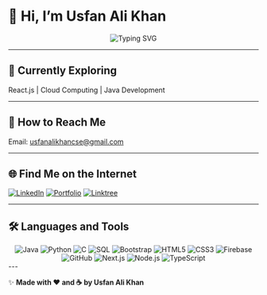# 👋 Hi, I’m Usfan Ali Khan  

<div align="center">

![Typing SVG](https://readme-typing-svg.herokuapp.com?font=Fira+Code&size=24&pause=1000&width=600&lines=A+Passionate+Software+Developer;Building+Modern+User-Centric+Applications)  

</div>

---

## 🌱 Currently Exploring
React.js | Cloud Computing | Java Development  

---

## 📧 How to Reach Me
Email: [usfanalikhancse@gmail.com](mailto:usfanalikhancse@gmail.com)  

---

## 🌐 Find Me on the Internet
[![LinkedIn](https://img.shields.io/badge/LinkedIn-%230077B5?logo=linkedin&logoColor=white&style=for-the-badge)](https://www.linkedin.com/in/usfan-ali-khan)
[![Portfolio](https://img.shields.io/badge/Portfolio-%2300C200?logo=portfolio&logoColor=white&style=for-the-badge)](https://usfankhan.github.io/Portfolio-usfanalikhan_/)
[![Linktree](https://img.shields.io/badge/Linktree-%2300C200?logo=linktree&logoColor=white&style=for-the-badge)](https://linktr.ee/usfankhan43)  


---
## 🛠 Languages and Tools

<div align="center"><img src="https://img.shields.io/badge/Java-ED8B00?style=for-the-badge&logo=openjdk&logoColor=white" alt="Java"/>
<img src="https://img.shields.io/badge/Python-3670A0?style=for-the-badge&logo=python&logoColor=ffdd54" alt="Python"/>
<img src="https://img.shields.io/badge/C-00599C?style=for-the-badge&logo=c&logoColor=white" alt="C"/>
<img src="https://img.shields.io/badge/SQL-003B57?style=for-the-badge&logo=sql&logoColor=white" alt="SQL"/>
<img src="https://img.shields.io/badge/Bootstrap-563D7C?style=for-the-badge&logo=bootstrap&logoColor=white" alt="Bootstrap"/>
<img src="https://img.shields.io/badge/HTML5-E34F26?style=for-the-badge&logo=html5&logoColor=white" alt="HTML5"/>
<img src="https://img.shields.io/badge/CSS3-1572B6?style=for-the-badge&logo=css3&logoColor=white" alt="CSS3"/>
<img src="https://img.shields.io/badge/Firebase-FFCA28?style=for-the-badge&logo=firebase&logoColor=black" alt="Firebase"/>
<img src="https://img.shields.io/badge/GitHub-181717?style=for-the-badge&logo=github&logoColor=white" alt="GitHub"/>
<img src="https://img.shields.io/badge/Next.js-000000?style=for-the-badge&logo=next.js&logoColor=white" alt="Next.js"/>
<img src="https://img.shields.io/badge/Node.js-339933?style=for-the-badge&logo=node.js&logoColor=white" alt="Node.js"/>
<img src="https://img.shields.io/badge/TypeScript-3178C6?style=for-the-badge&logo=typescript&logoColor=white" alt="TypeScript"/>

</div>
---

✨ **Made with ❤️ and ☕ by Usfan Ali Khan**
